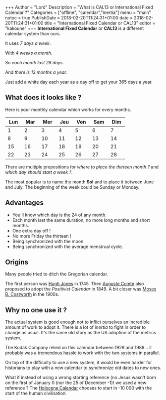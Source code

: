 +++
Author = "Lord"
Description = "What is CAL13 or International Fixed Calendar ?"
Categories = ["offline", "calendar","inertia"]
menu = "main"
notoc = true
PublishDate = 2018-02-20T11:24:31+01:00
date = 2018-02-20T11:24:31+01:00
title = "International Fixed Calendar or CAL13"
editor = "kakoune"
+++
**International Fixed Calendar** or **CAL13** is a different calendar system than ours. 

It uses *7 days a week*.

With *4 weeks a month*.

So *each month last 28 days*.

And *there is 13 months a year*.

Just add a white day each year as a day off to get your 365 days a year.

## What does it looks like ?

Here is your monthly calendar which works for every months.

| Lun | Mar | Mer | Jeu | Ven | Sam | Dim |
|---|---|---|---|---|---|---|
|  1|  2|  3|  4|  5|  6|  7|
|  8|  9| 10| 11| 12| 13| 14|
| 15| 16| 17| 18| 19| 20| 21|
| 22| 23| 24| 25| 26| 27| 28|

There are multiple propositions for *where to place the thirteen month ?* and *which day should start a week ?*.

The most popular is to name the month **Sol** and to place it between June and July.
The beginning of the week could be Sunday or Monday.

## Advantages

  - You'll know which day is the 24 of any month.
  - Each month last the same duration, no more long months and short months.
  - One extra day off !
  - No more Friday the thirteen !
  - Being synchronized with the moon.
  - Being synchronized with the average menstrual cycle.


## Origins

Many people tried to ditch the Gregorian calendar.

The first person was [Hugh Jones](https://en.wikipedia.org/wiki/Hugh_Jones_(professor)) in 1745.
Then [Auguste Comte](https://en.wikipedia.org/wiki/Auguste_Comte) also proposed to adopt the *Positivist Calendar* in 1849.
A bit closer was [Moses B. Costworth](https://en.wikipedia.org/wiki/Moses_B._Cotsworth) in the 1900s.

## Why no one use it ?

The actual system is good enough not to inflict ourselves an incredible amount of work to adopt it. 
There is a lot of *inertia* to fight in order to change as usual.
It's the same old story as the US adoption of the metrics system.

The Kodak Company relied on this calendar between 1928 and 1989… it probably was a tremendous hassle to work with the two systems in parallel.

On top of the difficulty to use a new system, it would be even harder for historians to play with a new calendar to synchronize old dates to new ones.

What if instead of using a wrong starting reference (no Jesus wasn't born on the first of January 0 (nor the 25 of December -1)) we used a new reference ?
The [Holocene Calendar](https://en.wikipedia.org/wiki/Holocene_calendar) chooses to start in -10 000 with the start of the human civilisation.

